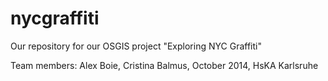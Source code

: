 nycgraffiti
===========

Our repository for our OSGIS project "Exploring NYC Graffiti"

Team members: Alex Boie, Cristina Balmus, October 2014, HsKA Karlsruhe
